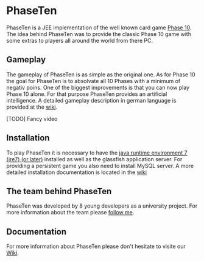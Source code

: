 # PhaseTen
PhaseTen is a JEE implementation of the well known card game [Phase 10](https://en.wikipedia.org/wiki/Phase_10). The idea behind PhaseTen was to provide the classic Phase 10 game with some extras to players all around the world from there PC.

## Gameplay
The gameplay of PhaseTen is as simple as the original one. As for Phase 10 the goal for PhaseTen is to absolvate all 10 Phases with a minimum of negativ poins. One of the biggest improvements is that you can now play Phase 10 alone. For that purpose PhaseTen provides an artificial intelligence. A detailed gameplay description in german language is provided at the [wiki](https://github.com/dschoeneborn/CwPhase10/wiki/Spielkonzept).

[TODO] Fancy video

## Installation
To play PhaseTen it is necessary to have the [java runtime environment 7 (jre7) (or later)](http://www.oracle.com/technetwork/java/javase/downloads/jre8-downloads-2133155.html) installed as well as the glassfish application server. For providing a persistent game you also need to install MySQL server. A more detailed installation documentation is located in the [wiki](https://github.com/dschoeneborn/CwPhase10/wiki/Install)

## The team behind PhaseTen
PhaseTen was developed by 8 young developers as a university project. For more information about the team please [follow me](https://github.com/dschoeneborn/CwPhase10/wiki/Members).

## Documentation
For more information about PhaseTen please don't hesitate to visite our [Wiki](https://github.com/dschoeneborn/CwPhase10/wiki).
